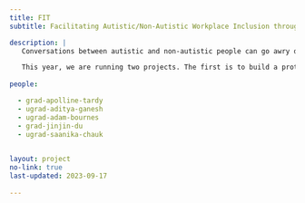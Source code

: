 ```yaml
---
title: FIT
subtitle: Facilitating Autistic/Non-Autistic Workplace Inclusion through Technology

description: |
   Conversations between autistic and non-autistic people can go awry due to differing cognitive styles. Challenges that arise in workplace conversations such as job interviews or performance evaluations can lead to poor outcomes for autistic employees. FIT employs AI to identify verbal and non-verbal conversational cues that signify when interactions are going poorly. Our goal is to facilitate conversations and help the conversants repair miscommunications and misunderstandings. 

   This year, we are running two projects. The first is to build a prototype video calling platform built on top of WebRTC that can facilitate our studies of autistic/non-autistic 1:1 conversations. The second is to analyze a corpus of 1:1 video conversations for critical moments that lead to problems in the conversation and subsequent conversational repair. We will develop a set of metrics to identify good and bad moments in conversations.   
   
people: 

  - grad-apolline-tardy
  - ugrad-aditya-ganesh
  - ugrad-adam-bournes
  - grad-jinjin-du
  - ugrad-saanika-chauk

  
layout: project
no-link: true
last-updated: 2023-09-17
   
---
```

